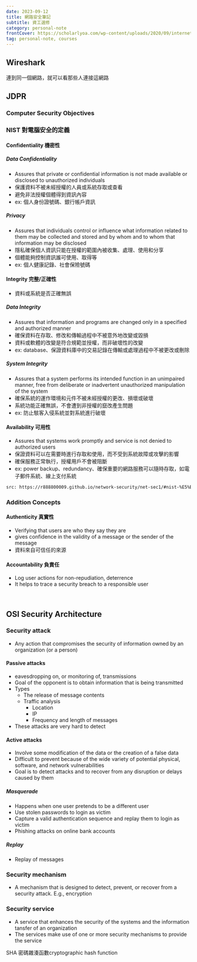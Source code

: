 ```yaml
---
date: 2023-09-12
title: 網路安全筆記
subtitle: 資工選修
category: personal-note
frontCover: https://scholarlyoa.com/wp-content/uploads/2020/09/internet-security.jpg
tag: personal-note, courses
---
```


## Wireshark
連到同一個網路，就可以看那些人連接這網路
## JDPR


### Computer Security Objectives

### NIST 對電腦安全的定義

#### Confidentiality 機密性
##### Data Confidentiality
- Assures that private or confidential information is not made available or disclosed to unauthorized individuals
- 保護資料不被未經授權的人員或系統存取或查看
- 避免非法授權個體得到資訊內容
- ex: 個人身份證號碼、銀行帳戶資訊
##### Privacy
- Assures that individuals control or influence what information related to them may be collected and stored and by whom and to whom that information may be disclosed
- 隱私確保個人資訊只能在授權的範圍內被收集、處理、使用和分享
- 個體能夠控制資訊誰可使用、取得等
- ex: 個人健康記錄、社會保險號碼

#### Integrity 完整/正確性
- 資料或系統是否正確無誤
##### Data Integrity
- Assures that information and programs are changed only in a specified and authorized manner
- 確保資料在存取、修改和傳輸過程中不被意外地改變或毀損
- 資料或軟體的改變是符合規範並授權，而非破壞性的改變
- ex: database、保證資料庫中的交易記錄在傳輸或處理過程中不被更改或刪除
##### System Integrity
- Assures that a system performs its intended function in an unimpaired manner, free from deliberate or inadvertent unauthorized manipulation of the system
- 確保系統的運作環境和元件不被未經授權的更改、損壞或破壞
- 系統功能正確無誤，不會遭到非授權的竄改產生問題
- ex: 防止駭客入侵系統並對系統進行破壞

#### Availability 可用性
- Assures that systems work promptly and service is not denied to authorized users
- 保證資料可以在需要時進行存取和使用，而不受到系統故障或攻擊的影響
- 確保服務正常執行，授權用戶不會被阻斷
- ex: power backup、redundancy、確保重要的網路服務可以隨時存取，如電子郵件系統、線上支付系統

```def
src: https://r888800009.github.io/network-security/net-sec1/#nist-%E5%B0%8D%E9%9B%BB%E8%85%A6%E5%AE%89%E5%85%A8%E7%9A%84%E5%AE%9A%E7%BE%A9
```


### Addition Concepts
#### Authenticity 真實性
- Verifying that users are who they say they are
- gives confidence in the validity of a message or the sender of the message
- 資料來自可信任的來源
#### Accountability 負責任
- Log user actions for non-repudiation, deterrence
- It helps to trace a security breach to a responsible user


<br>

## OSI Security Architecture

### Security attack
- Any action that compromises the security of information owned by an organization (or a person)
#### Passive attacks
- eavesdropping on, or monitoring of, transmissions
- Goal of the opponent is to obtain information that is being transmitted
- Types
  - The release of message contents
  - Traffic analysis
    - Location
    - IP
    - Frequency and length of messages
- These attacks are very hard to detect

#### Active attacks
- Involve some modification of the data or the creation of a false data
- Difficult to prevent because of the wide variety of potential physical, software, and network vulnerabilities
- Goal is to detect attacks and to recover from any disruption or delays caused by them
##### Masquerade
- Happens when one user pretends to be a different user
- Use stolen passwords to login as victim
- Capture a valid authentication sequence and replay them to login as victim
- Phishing attacks on online bank accounts
##### Replay
- Replay of messages
### Security mechanism
- A mechanism that is designed to detect, prevent, or recover from a security attack. E.g., encryption

### Security service
- A service that enhances the security of the systems and the information tansfer of an organization
- The services make use of one or more security mechanisms to provide the service


SHA
密碼雜湊函數cryptographic hash function